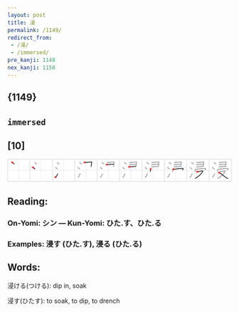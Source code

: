 ```yaml
---
layout: post
title: 浸
permalink: /1149/
redirect_from:
 - /浸/
 - /immersed/
pre_kanji: 1148
nex_kanji: 1150
---
```


## {1149}

## `immersed`

## [10]

<div class="stroke"><img src="../images/E6B5B8.png" /></div>

## Reading:

### On-Yomi: シン &mdash; Kun-Yomi: ひた.す、ひた.る

### Examples: 浸す (ひた.す), 浸る (ひた.る)

## Words:

浸ける(つける): dip in, soak

浸す(ひたす): to soak, to dip, to drench

